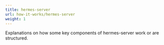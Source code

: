 ```yaml
---
title: hermes-server
url: how-it-works/hermes-server
weight: 1
---
```


Explanations on how some key components of hermes-server work or are structured.
